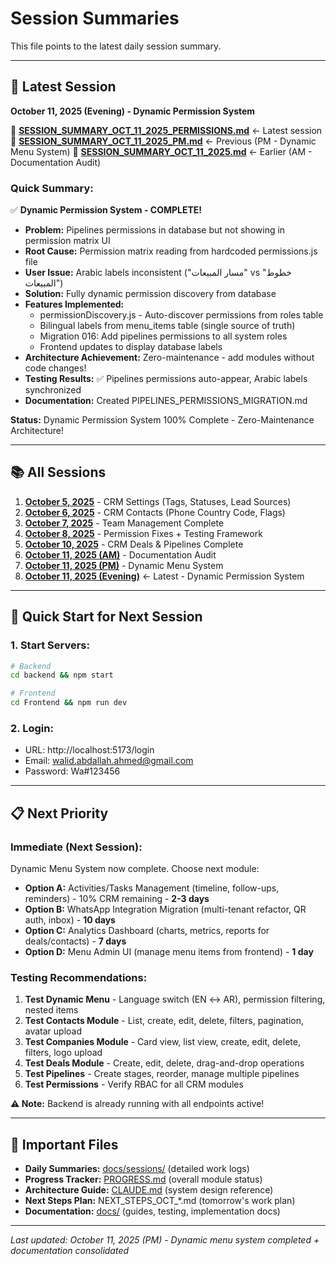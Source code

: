 # Session Summaries

This file points to the latest daily session summary.

---

## 📅 Latest Session
**October 11, 2025 (Evening) - Dynamic Permission System**

📄 **[SESSION_SUMMARY_OCT_11_2025_PERMISSIONS.md](docs/sessions/SESSION_SUMMARY_OCT_11_2025_PERMISSIONS.md)** ← Latest session
📄 **[SESSION_SUMMARY_OCT_11_2025_PM.md](docs/sessions/SESSION_SUMMARY_OCT_11_2025_PM.md)** ← Previous (PM - Dynamic Menu System)
📄 **[SESSION_SUMMARY_OCT_11_2025.md](docs/sessions/SESSION_SUMMARY_OCT_11_2025.md)** ← Earlier (AM - Documentation Audit)

### Quick Summary:
✅ **Dynamic Permission System - COMPLETE!**
- **Problem:** Pipelines permissions in database but not showing in permission matrix UI
- **Root Cause:** Permission matrix reading from hardcoded permissions.js file
- **User Issue:** Arabic labels inconsistent ("مسار المبيعات" vs "خطوط المبيعات")
- **Solution:** Fully dynamic permission discovery from database
- **Features Implemented:**
  - permissionDiscovery.js - Auto-discover permissions from roles table
  - Bilingual labels from menu_items table (single source of truth)
  - Migration 016: Add pipelines permissions to all system roles
  - Frontend updates to display database labels
- **Architecture Achievement:** Zero-maintenance - add modules without code changes!
- **Testing Results:** ✅ Pipelines permissions auto-appear, Arabic labels synchronized
- **Documentation:** Created PIPELINES_PERMISSIONS_MIGRATION.md

**Status:** Dynamic Permission System 100% Complete - Zero-Maintenance Architecture!

---

## 📚 All Sessions

1. **[October 5, 2025](docs/sessions/SESSION_SUMMARY_OCT_5_2025.md)** - CRM Settings (Tags, Statuses, Lead Sources)
2. **[October 6, 2025](docs/sessions/SESSION_SUMMARY_OCT_6_2025.md)** - CRM Contacts (Phone Country Code, Flags)
3. **[October 7, 2025](docs/sessions/SESSION_SUMMARY_OCT_7_2025.md)** - Team Management Complete
4. **[October 8, 2025](docs/sessions/SESSION_SUMMARY_OCT_8_2025.md)** - Permission Fixes + Testing Framework
5. **[October 10, 2025](docs/sessions/SESSION_SUMMARY_OCT_10_2025.md)** - CRM Deals & Pipelines Complete
6. **[October 11, 2025 (AM)](docs/sessions/SESSION_SUMMARY_OCT_11_2025.md)** - Documentation Audit
7. **[October 11, 2025 (PM)](docs/sessions/SESSION_SUMMARY_OCT_11_2025_PM.md)** - Dynamic Menu System
8. **[October 11, 2025 (Evening)](docs/sessions/SESSION_SUMMARY_OCT_11_2025_PERMISSIONS.md)** ← Latest - Dynamic Permission System

---

## 🚀 Quick Start for Next Session

### 1. Start Servers:
```bash
# Backend
cd backend && npm start

# Frontend
cd Frontend && npm run dev
```

### 2. Login:
- URL: http://localhost:5173/login
- Email: walid.abdallah.ahmed@gmail.com
- Password: Wa#123456

---

## 📋 Next Priority

### Immediate (Next Session):
Dynamic Menu System now complete. Choose next module:
- **Option A:** Activities/Tasks Management (timeline, follow-ups, reminders) - 10% CRM remaining - **2-3 days**
- **Option B:** WhatsApp Integration Migration (multi-tenant refactor, QR auth, inbox) - **10 days**
- **Option C:** Analytics Dashboard (charts, metrics, reports for deals/contacts) - **7 days**
- **Option D:** Menu Admin UI (manage menu items from frontend) - **1 day**

### Testing Recommendations:
1. **Test Dynamic Menu** - Language switch (EN ↔ AR), permission filtering, nested items
2. **Test Contacts Module** - List, create, edit, delete, filters, pagination, avatar upload
3. **Test Companies Module** - Card view, list view, create, edit, delete, filters, logo upload
4. **Test Deals Module** - Create, edit, delete, drag-and-drop operations
5. **Test Pipelines** - Create stages, reorder, manage multiple pipelines
6. **Test Permissions** - Verify RBAC for all CRM modules

**⚠️ Note:** Backend is already running with all endpoints active!

---

## 🔗 Important Files

- **Daily Summaries:** [docs/sessions/](docs/sessions/) (detailed work logs)
- **Progress Tracker:** [PROGRESS.md](PROGRESS.md) (overall module status)
- **Architecture Guide:** [CLAUDE.md](CLAUDE.md) (system design reference)
- **Next Steps Plan:** NEXT_STEPS_OCT_*.md (tomorrow's work plan)
- **Documentation:** [docs/](docs/) (guides, testing, implementation docs)

---

*Last updated: October 11, 2025 (PM) - Dynamic menu system completed + documentation consolidated*
